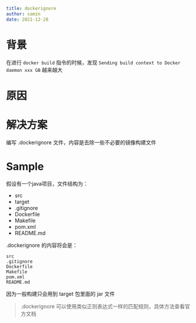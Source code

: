```yaml
title: dockerignore
author: samin
date: 2021-12-28
```

# 背景

在进行 `docker build` 指令的时候，发现 `Sending build context to Docker daemon xxx GB` 越来越大

# 原因

# 解决方案

编写 .dockerignore 文件，内容是去除一些不必要的镜像构建文件

# Sample

假设有一个java项目，文件结构为：

- src
- target
- .gitignore
- Dockerfile
- Makefile
- pom.xml
- README.md

.dockerignore 的内容将会是：

```text
src
.gitignore
Dockerfile
Makefile
pom.xml
README.md
```

因为一般构建只会用到 target 包里面的 jar 文件

> .dockerignore 可以使用类似正则表达式一样的匹配规则，具体方法查看官方文档